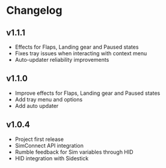 # Changelog

## v1.1.1

- Effects for Flaps, Landing gear and Paused states
- Fixes tray issues when interacting with context menu
- Auto-updater reliability improvements

## v1.1.0

- Improve effects for Flaps, Landing gear and Paused states
- Add tray menu and options
- Add auto updater

## v1.0.4

- Project first release
- SimConnect API integration
- Rumble feedback for Sim variables through HID
- HID integration with Sidestick
